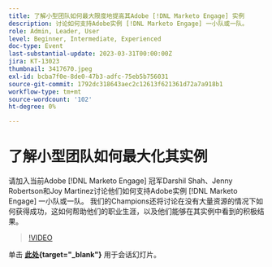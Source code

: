 ```yaml
---
title: 了解小型团队如何最大限度地提高其Adobe [!DNL Marketo Engage] 实例
description: 讨论如何支持Adobe实例 [!DNL Marketo Engage] 一小队或一队。
role: Admin, Leader, User
level: Beginner, Intermediate, Experienced
doc-type: Event
last-substantial-update: 2023-03-31T00:00:00Z
jira: KT-13023
thumbnail: 3417670.jpeg
exl-id: bcba7f0e-8de0-47b3-adfc-75eb5b756031
source-git-commit: 1792dc318643aec2c12613f621361d72a7a918b1
workflow-type: tm+mt
source-wordcount: '102'
ht-degree: 0%

---
```


# 了解小型团队如何最大化其实例

请加入当前Adobe [!DNL Marketo Engage] 冠军Darshil Shah、Jenny Robertson和Joy Martinez讨论他们如何支持Adobe实例 [!DNL Marketo Engage] 一小队或一队。 我们的Champions还将讨论在没有大量资源的情况下如何获得成功，这如何帮助他们的职业生涯，以及他们能够在其实例中看到的积极结果。

>[!VIDEO](https://video.tv.adobe.com/v/3417670/?quality=12&learn=on)

单击 **[此处](assets/small-team-instance.pdf){target="_blank"}** 用于会话幻灯片。
